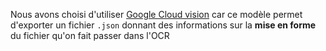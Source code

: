 Nous avons choisi d'utiliser [Google Cloud vision](https://cloud.google.com/vision?hl=fr) car ce modèle permet d'exporter un fichier `.json` donnant des informations sur la **mise en forme** du fichier qu'on fait passer dans l'OCR
